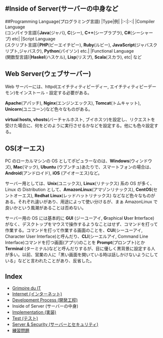#Inside of Server(サーバーの中身など
---
##Programming Language(プログラミング言語)
|Type|例|
|:-:|:-:|
|Compiler Language<br>(コンパイラ言語)|**Java**(ジャバ), **C**(シー), **C++**(シープラプラ), **C#**(シーシャープ) etc|
|Script Language<br>(スクリプト言語)|**PHP**(ピーエイチピー), **Ruby**(ルビー), **JavaScript**(ジャバスクリプト,ジャバスク), **Python**(パイソン) etc.|
|Functional Language<br>(関数型言語)|**Haskel**(ハスケル), **Lisp**(リスプ), **Scala**(スカラ), etc|
など

## Web Server(ウェブサーバー)
Web サーバーには、httpd(エイチティティピーディー, エイチティティピーデーモン)をインストール・設定する必要がある。

**Apache**(アパッチ), **Nginx**(エンジンエックス), **Tomcat**(トムキャット), **Unicorn**(ユニコーン)など色々なものがある。

**virtual hosts, vhosts**(バーチャルホスト, ブイホスツ)を設定し、リクエストを受けた場合に、何をどのように実行させるかなどを設定する。他にも色々設定する。

## OS(オーエス)
PC のローカルマシンの OS としてポピュラーなのは、**Windows**(ウィンドウズ), **Mac**(マック), **Ubuntu** (ウブンチュ)あたりで、スマートフォンの場合は、**Android**(アンドロイド), **iOS** (アイオーエス)など。

サーバー用としては、**Unix**(ユニックス), **Linux**(リナックス) 系の OS が多く、Linux の Distribution として、**AmazonLinux**(アマゾンリナックス), **CentOS**(セントオーエス), **Redhat Linux**(レッドハットリナックス) などなど色々なものがある。それぞれ違いがあり、用途によって使い分けるが、まぁ AmazonLinux で良いかという風潮があることは否めない。

サーバー用の OS には基本的に **GUI** (ジーユーアイ, **G**raphical **U**ser **I**nterface) がなく、デスクトップをマウスで操作するようなことはせず、コマンドを打って作業する。コマンドを打って作業する画面のことを、**CUI**(シーユーアイ, Character User Interface)と呼んだり、**CLI**(シーエルアイ, Command Line Interface)コマンドを打つ画面(アプリ)のことを **Prompt**(プロンプト)とか **Terminal** (ターミナル)などと呼んだりするが、目に優しく黒背景に設定する人が多い。以前、営業の人に「黒い画面を開いている時は話しかけないようにしている」などと言われたことがあり、反省した。

## Index
- [Grimoire du IT](../../README.md)
- [Internet (インターネット)](../internet/README.md)
- [Development Process (開発工程)](../process/README.md)
- Inside of Server (サーバーの中身)
- [Implementation (実装)](../implement/README.md)
- [Test (テスト)](../test/README.md)
- [Server & Security (サーバーとセキュリティ)](../security/README.md)
- [練習問題](../practice/README.md)

